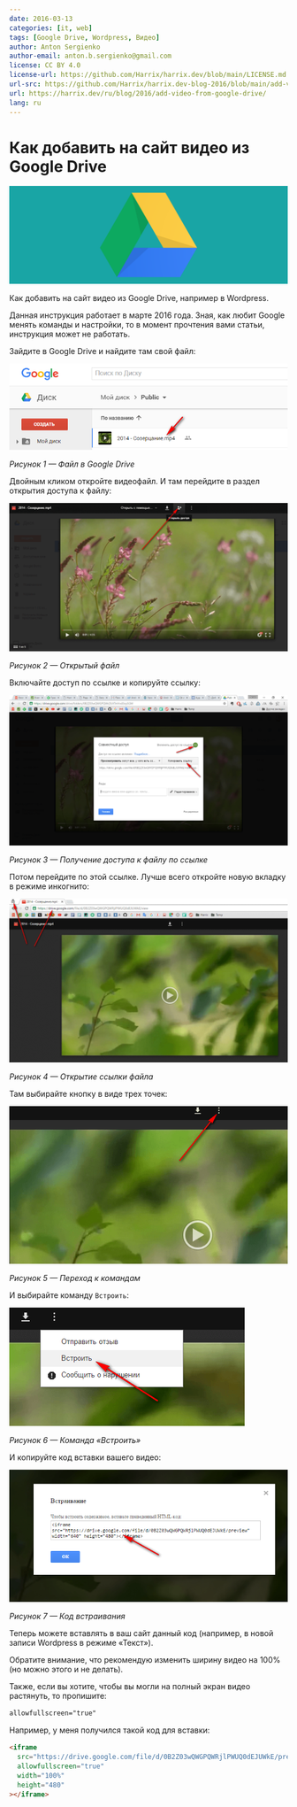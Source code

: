 ```yaml
---
date: 2016-03-13
categories: [it, web]
tags: [Google Drive, Wordpress, Видео]
author: Anton Sergienko
author-email: anton.b.sergienko@gmail.com
license: CC BY 4.0
license-url: https://github.com/Harrix/harrix.dev/blob/main/LICENSE.md
url-src: https://github.com/Harrix/harrix.dev-blog-2016/blob/main/add-video-from-google-drive/add-video-from-google-drive.md
url: https://harrix.dev/ru/blog/2016/add-video-from-google-drive/
lang: ru
---
```


# Как добавить на сайт видео из Google Drive

![Featured image](featured-image.svg)

Как добавить на сайт видео из Google Drive, например в Wordpress.

Данная инструкция работает в марте 2016 года. Зная, как любит Google менять команды и настройки, то в момент прочтения вами статьи, инструкция может не работать.

Зайдите в Google Drive и найдите там свой файл:

![Файл в Google Drive](img/google-drive_01.png)

_Рисунок 1 — Файл в Google Drive_

Двойным кликом откройте видеофайл. И там перейдите в раздел открытия доступа к файлу:

![Открытый файл](img/google-drive_02.png)

_Рисунок 2 — Открытый файл_

Включайте доступ по ссылке и копируйте ссылку:

![Получение доступа к файлу по ссылке](img/google-drive_03.png)

_Рисунок 3 — Получение доступа к файлу по ссылке_

Потом перейдите по этой ссылке. Лучше всего откройте новую вкладку в режиме инкогнито:

![Открытие ссылки файла](img/google-drive_04.png)

_Рисунок 4 — Открытие ссылки файла_

Там выбирайте кнопку в виде трех точек:

![Переход к командам](img/google-drive_05.png)

_Рисунок 5 — Переход к командам_

И выбирайте команду `Встроить`:

![Команда «Встроить»](img/google-drive_06.png)

_Рисунок 6 — Команда «Встроить»_

И копируйте код вставки вашего видео:

![Код встраивания](img/google-drive_07.png)

_Рисунок 7 — Код встраивания_

Теперь можете вставлять в ваш сайт данный код (например, в новой записи Wordpress в режиме «Текст»).

Обратите внимание, что рекомендую изменить ширину видео на 100% (но можно этого и не делать).

Также, если вы хотите, чтобы вы могли на полный экран видео растянуть, то пропишите:

```html
allowfullscreen="true"
```

Например, у меня получился такой код для вставки:

```html
<iframe
  src="https://drive.google.com/file/d/0B2Z03wQWGPQWRjlPWUQ0dEJUWkE/preview"
  allowfullscreen="true"
  width="100%"
  height="480"
></iframe>
```
